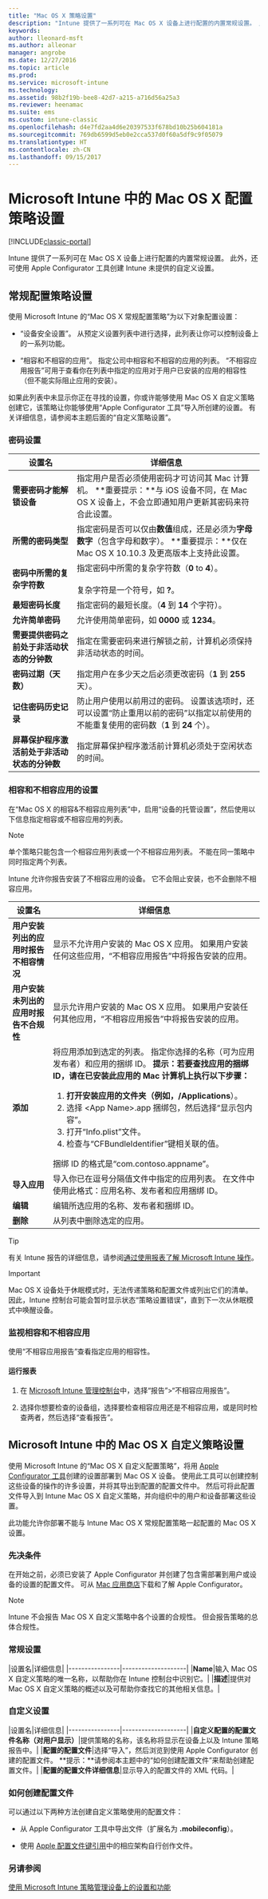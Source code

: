 ```yaml
---
title: "Mac OS X 策略设置"
description: "Intune 提供了一系列可在 Mac OS X 设备上进行配置的内置常规设置。 此外，还可使用 Apple Configurator 工具创建 Intune 未提供的自定义设置。"
keywords: 
author: lleonard-msft
ms.author: alleonar
manager: angrobe
ms.date: 12/27/2016
ms.topic: article
ms.prod: 
ms.service: microsoft-intune
ms.technology: 
ms.assetid: 98b2f19b-bee8-42d7-a215-a716d56a25a3
ms.reviewer: heenamac
ms.suite: ems
ms.custom: intune-classic
ms.openlocfilehash: d4e7fd2aa4d6e20397533f678bd10b25b604181a
ms.sourcegitcommit: 769db6599d5eb0e2cca537d0f60a5df9c9f05079
ms.translationtype: HT
ms.contentlocale: zh-CN
ms.lasthandoff: 09/15/2017
---
```

# <a name="mac-os-x-configuration-policy-settings-in-microsoft-intune"></a>Microsoft Intune 中的 Mac OS X 配置策略设置

[!INCLUDE[classic-portal](../includes/classic-portal.md)]

Intune 提供了一系列可在 Mac OS X 设备上进行配置的内置常规设置。 此外，还可使用 Apple Configurator 工具创建 Intune 未提供的自定义设置。

## <a name="general-configuration-policy-settings"></a>常规配置策略设置

使用 Microsoft Intune 的“Mac OS X 常规配置策略”为以下对象配置设置：

-   “设备安全设置”。 从预定义设置列表中进行选择，此列表让你可以控制设备上的一系列功能。

-   “相容和不相容的应用”。 指定公司中相容和不相容的应用的列表。 “不相容应用报告”可用于查看你在列表中指定的应用对于用户已安装的应用的相容性（但不能实际阻止应用的安装）。

如果此列表中未显示你正在寻找的设置，你或许能够使用 Mac OS X 自定义策略创建它，该策略让你能够使用“Apple Configurator 工具”导入所创建的设置。 有关详细信息，请参阅本主题后面的“自定义策略设置”。

### <a name="password-settings"></a>密码设置

|设置名|详细信息|
|----------------|---------------|
|**需要密码才能解锁设备**|指定用户是否必须使用密码才可访问其 Mac 计算机。 **重要提示：**与 iOS 设备不同，在 Mac OS X 设备上，不会立即通知用户更新其密码来符合此设置。|
|**所需的密码类型**|指定密码是否可以仅由**数值**组成，还是必须为**字母数字**（包含字母和数字）。 **重要提示：**仅在 Mac OS X 10.10.3 及更高版本上支持此设置。|
|**密码中所需的复杂字符数**|指定密码中所需的复杂字符数（**0** to **4**）。<br /><br />复杂字符是一个符号，如 **?**。|
|**最短密码长度**|指定密码的最短长度。（**4** 到 **14** 个字符）。|
|**允许简单密码**|允许使用简单密码，如 **0000** 或 **1234**。|
|**需要提供密码之前处于非活动状态的分钟数**|指定在需要密码来进行解锁之前，计算机必须保持非活动状态的时间。|
|**密码过期（天数）**|指定用户在多少天之后必须更改密码（**1** 到 **255** 天）。|
|**记住密码历史记录**|防止用户使用以前用过的密码。 设置该选项时，还可以设置“防止重用以前的密码”以指定以前使用的不能重复使用的密码数（**1** 到 **24** 个）。|
|**屏幕保护程序激活前处于非活动状态的分钟数**|指定屏幕保护程序激活前计算机必须处于空闲状态的时间。|

### <a name="settings-for-compliant-and-noncompliant-apps"></a>相容和不相容应用的设置
在“Mac OS X 的相容&amp;不相容应用列表”中，启用“设备的托管设置”，然后使用以下信息指定相容或不相容应用的列表。

> [!NOTE]
> 单个策略只能包含一个相容应用列表或一个不相容应用列表。 不能在同一策略中同时指定两个列表。
>
> Intune 允许你报告安装了不相容应用的设备。 它不会阻止安装，也不会删除不相容应用。

|设置名|详细信息|
|----------------|---------------|
|**用户安装列出的应用时报告不相容情况**|显示不允许用户安装的 Mac OS X 应用。 如果用户安装任何这些应用，“不相容应用报告”中将报告安装的应用。|
|**用户安装未列出的应用时报告不合规性**|显示允许用户安装的 Mac OS X 应用。 如果用户安装任何其他应用，“不相容应用报告”中将报告安装的应用。|
|**添加**|将应用添加到选定的列表。 指定你选择的名称（可为应用发布者）和应用的捆绑 ID。 **提示：**若要查找应用的捆绑 ID，请在已安装此应用的 Mac 计算机上执行以下步骤：<ol><li>打开安装应用的文件夹（例如，**/Applications**）。</li><li>选择 &lt;App Name&gt;.app 捆绑包，然后选择“显示包内容”。</li><li>打开“Info.plist”文件。</li><li>检查与“CFBundleIdentifier”键相关联的值。</li></ol>捆绑 ID 的格式是“com.contoso.appname”。|
|**导入应用**|导入你已在逗号分隔值文件中指定的应用列表。 在文件中使用此格式：应用名称、发布者和应用捆绑 ID。|
|**编辑**|编辑所选应用的名称、发布者和捆绑 ID。|
|**删除**|从列表中删除选定的应用。|
> [!TIP]
> 有关 Intune 报告的详细信息，请参阅[通过使用报表了解 Microsoft Intune 操作](understand-microsoft-intune-operations-by-using-reports.md)。

> [!IMPORTANT]
> Mac OS X 设备处于休眠模式时，无法传递策略和配置文件或列出它们的清单。 因此，Intune 控制台可能会暂时显示状态“策略设置错误”，直到下一次从休眠模式中唤醒设备。

### <a name="monitor-compliant-and-noncompliant-apps"></a>监视相容和不相容应用
使用“不相容应用报告”查看指定应用的相容性。

#### <a name="to-run-a-report"></a>运行报表

1.  在 [Microsoft Intune 管理控制台](https://manage.microsoft.com)中，选择“报告”&gt;“不相容应用报告”。

2.  选择你想要检查的设备组，选择要检查相容应用还是不相容应用，或是同时检查两者，然后选择“查看报告”。

## <a name="mac-os-x-custom-policy-settings-in-microsoft-intune"></a>Microsoft Intune 中的 Mac OS X 自定义策略设置
使用 Microsoft Intune 的“Mac OS X 自定义配置策略”，将用 [Apple Configurator 工具](https://itunes.apple.com/us/app/apple-configurator-2/id1037126344?mt=12)创建的设置部署到 Mac OS X 设备。 使用此工具可以创建控制这些设备的操作的许多设置，并将其导出到配置的配置文件中。 然后可将此配置文件导入到 Intune Mac OS X 自定义策略，并向组织中的用户和设备部署这些设置。

此功能允许你部署不能与 Intune Mac OS X 常规配置策略一起配置的 Mac OS X 设置。

### <a name="prerequisites"></a>先决条件
在开始之前，必须已安装了 Apple Configurator 并创建了包含需部署到用户或设备的设置的配置文件。 可从 [Mac 应用商店](https://itunes.apple.com/us/app/apple-configurator-2/id1037126344?mt=12)下载和了解 Apple Configurator。

> [!NOTE]
> Intune 不会报告 Mac OS X 自定义策略中各个设置的合规性。 但会报告策略的总体合规性。

### <a name="general-settings"></a>常规设置

|设置名|详细信息|
    |----------------|--------------------|
    |**Name**|输入 Mac OS X 自定义策略的唯一名称，以帮助你在 Intune 控制台中识别它。|
    |**描述**|提供对 Mac OS X 自定义策略的概述以及可帮助你查找它的其他相关信息。|


### <a name="custom-settings"></a>自定义设置

|设置名|详细信息|
    |----------------|--------------------|
    |**自定义配置的配置文件名称（对用户显示）**|提供策略的名称，该名称将显示在设备上以及 Intune 策略报告中。|
    |**配置的配置文件**|选择“导入”，然后浏览到使用 Apple Configurator 创建的配置文件。 **提示：**请参阅本主题中的“如何创建配置文件”来帮助创建配置文件。|
    |**配置的配置文件详细信息**|显示导入的配置文件的 XML 代码。|



### <a name="how-to-create-a-configuration-profile-file"></a>如何创建配置文件
可以通过以下两种方法创建自定义策略使用的配置文件：

-   从 Apple Configurator 工具中导出文件（扩展名为 **.mobileconfig**）。

-   使用 [Apple 配置文件键引用](https://developer.apple.com/library/ios/featuredarticles/iPhoneConfigurationProfileRef/Introduction/Introduction.html)中的相应架构自行创作文件。


### <a name="see-also"></a>另请参阅
[使用 Microsoft Intune 策略管理设备上的设置和功能](manage-settings-and-features-on-your-devices-with-microsoft-intune-policies.md)
